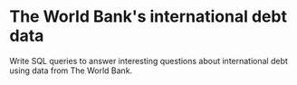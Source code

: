 # The World Bank's international debt data

Write SQL queries to answer interesting questions about international debt using data from The World Bank.
